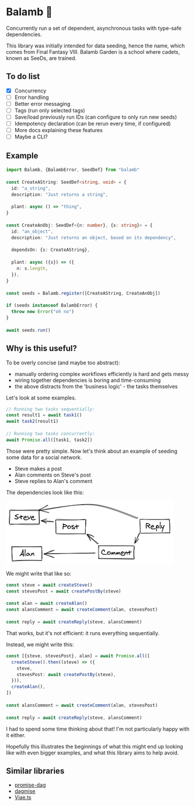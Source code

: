 # Balamb 🌱

Concurrently run a set of dependent, asynchronous tasks with type-safe dependencies.

This library was initially intended for data seeding, hence the name, which comes from Final Fantasy VIII. Balamb Garden is a school where cadets, known as SeeDs, are trained.

## To do list

- [x] Concurrency
- [ ] Error handling
- [ ] Better error messaging
- [ ] Tags (run only selected tags)
- [ ] Save/load previously run IDs (can configure to only run new seeds)
- [ ] Idempotency declaration (can be rerun every time, if configured)
- [ ] More docs explaining these features
- [ ] Maybe a CLI?

## Example

```typescript
import Balamb, {BalambError, SeedDef} from "balamb"

const CreateAString: SeedDef<string, void> = {
  id: "a_string",
  description: "Just returns a string",

  plant: async () => "thing",
}

const CreateAnObj: SeedDef<{n: number}, {s: string}> = {
  id: "an_object",
  description: "Just returns an object, based on its dependency",

  dependsOn: {s: CreateAString},

  plant: async ({s}) => ({
    n: s.length,
  }),
}

const seeds = Balamb.register([CreateAString, CreateAnObj])

if (seeds instanceof BalambError) {
  throw new Error("oh no")
}

await seeds.run()
```

## Why is this useful?

To be overly concise (and maybe too abstract):

- manually ordering complex workflows efficiently is hard and gets messy
- wiring together dependencies is boring and time-consuming
- the above distracts from the 'business logic' - the tasks themselves

Let's look at some examples.

```typescript
// Running two tasks sequentially:
const result1 = await task1()
await task2(result1)

// Running two tasks concurrently:
await Promise.all([task1, task2])
```

Those were pretty simple. Now let's think about an example of seeding some data for a social network.

- Steve makes a post
- Alan comments on Steve's post
- Steve replies to Alan's comment

The dependencies look like this:

![Social data seeding example](./docs/social-data-seeding-example.png)

We might write that like so:

```typescript
const steve = await createSteve()
const stevesPost = await createPostBy(steve)

const alan = await createAlan()
const alansComment = await createComment(alan, stevesPost)

const reply = await createReply(steve, alansComment)
```

That works, but it's not efficient: it runs everything sequentially.

Instead, we might write this:

```typescript
const [{steve, stevesPost}, alan] = await Promise.all([
  createSteve().then((steve) => ({
    steve,
    stevesPost: await createPostBy(steve),
  })),
  createAlan(),
])

const alansComment = await createComment(alan, stevesPost)

const reply = await createReply(steve, alansComment)
```

I had to spend some time thinking about that! I'm not particularly happy with it either.

Hopefully this illustrates the beginnings of what this might end up looking like with even bigger examples, and what this library aims to help avoid.

## Similar libraries

- [promise-dag](https://github.com/vvvvalvalval/promise-dag)
- [dagmise](https://github.com/SidBala/dagmise)
- [Viae.ts](https://github.com/alephnan/viae.ts)
